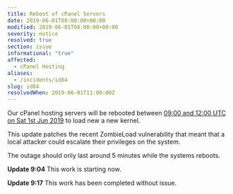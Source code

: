 ```yaml
---
title: Reboot of cPanel Servers
date: 2019-06-01T08:00:00+00:00
modified: 2019-06-01T08:00:00+00:00
severity: notice
resolved: true
section: issue
informational: "true"
affected:
  - cPanel Hosting
aliases:
  - /incidents/id84
slug: id84
resolvedWhen: 2019-06-01T11:00:00Z
---
```


Our cPanel hosting servers will be rebooted between [09:00 and 12:00 UTC on Sat 1st Jun 2019](https://www.timeanddate.com/worldclock/fixedtime.html?iso=20190601T08&ah=3) to load new a new kernel.

This update patches the recent ZombieLoad vulnerability that meant that a local attacker could escalate their privileges on the system.

The outage should only last around 5 minutes while the systems reboots.

**Update 9:04** This work is starting now.

**Update 9:17** This work has been completed without issue.

